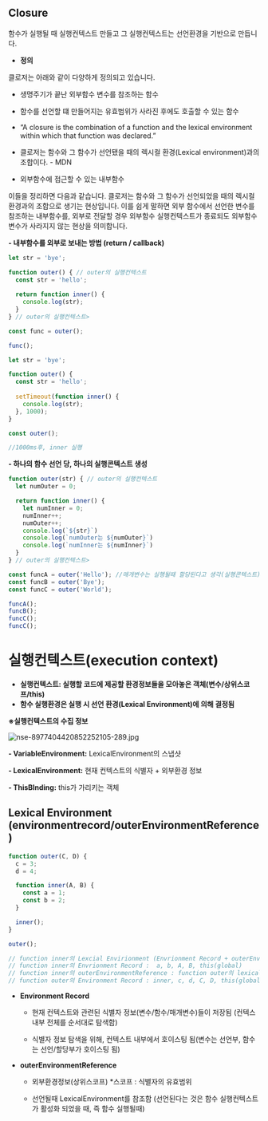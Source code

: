 ## Closure
함수가 실행될 때 실행컨텍스트 만들고 그 실행컨텍스트는 선언환경을 기반으로 만듭니다.

- **정의**

클로저는 아래와 같이 다양하게 정의되고 있습니다.

   - 생명주기가 끝난 외부함수 변수를 참조하는 함수

   - 함수를 선언할 떄 만들어지는 유효범위가 사라진 후에도 호출할 수 있는 함수

   - “A closure is the combination of a function and the lexical environment within which that function was declared.”

   - 클로저는 함수와 그 함수가 선언됐을 때의 렉시컬 환경(Lexical environment)과의 조합이다. - MDN

   - 외부함수에 접근할 수 있는 내부함수

이들을 정리하면 다음과 같습니다. 클로저는 함수와 그 함수가 선언되었을 때의 렉시컬 환경과의 조합으로 생기는 현상입니다. 이를 쉽게 말하면 외부 함수에서 선언한 변수를 참조하는 내부함수를, 외부로 전달할 경우 외부함수 실행컨텍스트가 종료되도  외부함수 변수가 사라지지 않는 현상을 의미합니다. 

   **- 내부함수를 외부로 보내는 방법 (return / callback)**

```jsx
let str = 'bye';

function outer() { // outer의 실행컨텍스트
  const str = 'hello';
  
  return function inner() {
    console.log(str);
  }
} // outer의 실행컨텍스트>

const func = outer();

func();
```

```jsx
let str = 'bye';

function outer() {
  const str = 'hello';
  
  setTimeout(function inner() {
    console.log(str);
  }, 1000);
}

const outer();

//1000ms후, inner 실행
```

   **- 하나의 함수 선언 당, 하나의 실행콘텍스트 생성**

```jsx
function outer(str) { // outer의 실행컨텍스트
  let numOuter = 0;

  return function inner() {
    let numInner = 0;
    numInner++;
    numOuter++;
    console.log(`${str}`)
    console.log(`numOuter는 ${numOuter}`)
    console.log(`numInner는 ${numInner}`)
  }
} // outer의 실행컨텍스트>

const funcA = outer('Hello'); //매개변수는 실행될때 할당된다고 생각(실행콘텍스트)
const funcB = outer('Bye');
const funcC = outer('World');

funcA();
funcB();
funcC();
funcC();
```

# 실행컨텍스트(execution context)

- **실행컨텍스트: 실행할 코드에 제공할 환경정보들을 모아놓은 객체(변수/상위스코프/this)**
- **함수 실행환경은 실행 시 선언 환경(Lexical Environment)에 의해 결정됨**

**※실행컨텍스트의 수집 정보**

![nse-8977404420852252105-289.jpg](https://s3-us-west-2.amazonaws.com/secure.notion-static.com/45dc46a1-b43a-4093-90d1-e884312157a0/nse-8977404420852252105-289.jpg)

   **- VariableEnvironment:** LexicalEnvironment의 스냅샷

   **- LexicalEnvironment:** 현재 컨텍스트의 식별자 + 외부환경 정보

   **- ThisBInding:** this가 가리키는 객체

## **Lexical Environment (environmentrecord/outerEnvironmentReference)**

```jsx
function outer(C, D) {
  c = 3;
  d = 4;

  function inner(A, B) {
    const a = 1;
    const b = 2;
  }

  inner();
}

outer();

// function inner의 Lexcial Envirionment (Envrionment Record + outerEnvironmentReference)
// function inner의 Envrionment Record :  a, b, A, B, this(global)
// function inner의 outerEnvironmentReference : function outer의 lexical environment
// function outer의 Environment Record : inner, c, d, C, D, this(global)
```

- **Environment Record**

   - 현재 컨텍스트와 관련된 식별자 정보(변수/함수/매개변수)들이 저장됨 (컨텍스 내부 전체를 순서대로 탐색함)

   - 식별자 정보 탐색을 위해, 컨텍스트 내부에서 호이스팅 됨(변수는 선언부, 함수는 선언/할당부가 호이스팅 됨)

- **outerEnvironmentReference**

   - 외부환경정보(상위스코프) *스코프 : 식별자의 유효범위

   - 선언될때 LexicalEnvironment를 참조함 (선언된다는 것은 함수 실행컨텍스트가 활성화 되었을 때, 즉 함수 실행될때)
